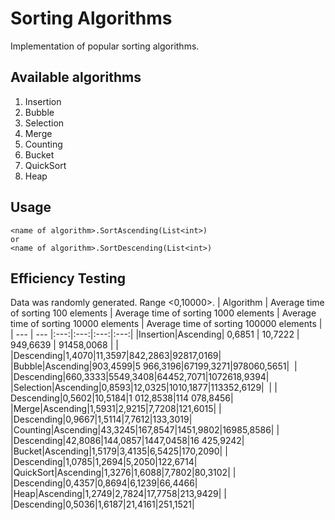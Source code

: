 # Sorting Algorithms
Implementation of popular sorting algorithms.
## Available algorithms
1. Insertion
2. Bubble
3. Selection
4. Merge
5. Counting
6. Bucket
7. QuickSort
8. Heap
## Usage
```
<name of algorithm>.SortAscending(List<int>)
or
<name of algorithm>.SortDescending(List<int>)
```
## Efficiency Testing
Data was randomly generated. Range <0,10000>.
| Algorithm | Average time of sorting 100 elements | Average time of sorting 1000 elements | Average time of sorting 10000 elements | Average time of sorting 100000 elements |
| --- | --- |:---:|:---:|:---:|:---:|
|Insertion|Ascending| 0,6851 | 10,7222 | 949,6639 | 91458,0068 |
| |Descending|1,4070|11,3597|842,2863|92817,0169|
|Bubble|Ascending|903,4599|5 966,3196|67199,3271|978060,5651| 
| |Descending|660,3333|5549,3408|64452,7071|1072618,9394|
|Selection|Ascending|0,8593|12,0325|1010,1877|113352,6129| 
| | Descending|0,5602|10,5184|1 012,8538|114 078,8456|    
|Merge|Ascending|1,5931|2,9215|7,7208|121,6015|
| |Descending|0,9667|1,5114|7,7612|133,3019|
|Counting|Ascending|43,3245|167,8547|1451,9802|16985,8586|
| |Descending|42,8086|144,0857|1447,0458|16 425,9242|    
|Bucket|Ascending|1,5179|3,4135|6,5425|170,2090|
| |Descending|1,0785|1,2694|5,2050|122,6714|    
|QuickSort|Ascending|1,3276|1,6088|7,7802|80,3102|
| |Descending|0,4357|0,8694|6,1239|66,4466|    
|Heap|Ascending|1,2749|2,7824|17,7758|213,9429|
| |Descending|0,5036|1,6187|21,4161|251,1521|
                                 
                                     
                             
                             
                                 
                                 
                                 
                                 
                               
                               
                                     
                                 
                                 
                                 
                                 
                                 